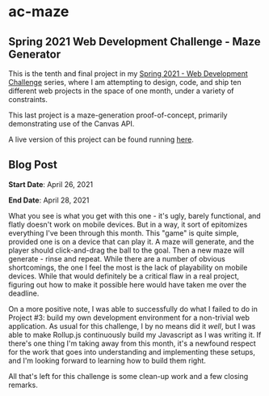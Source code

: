 # ac-maze 

## Spring 2021 Web Development Challenge - Maze Generator

This is the tenth and final project in my [Spring 2021 - Web Development Challenge](https://10in30.alexander-morse.com/) series, where I am attempting to design, code, and ship ten different web projects in the space of one month, under a variety of constraints.

This last project is a maze-generation proof-of-concept, primarily demonstrating use of the Canvas API.

A live version of this project can be found running [here](https://arm-ac-maze.surge.sh/).

## Blog Post

**Start Date**: April 26, 2021

**End Date**: April 28, 2021

What you see is what you get with this one - it's ugly, barely functional, and flatly doesn't work on mobile devices. But in a way, it sort of epitomizes everything I've been through this month. This "game" is quite simple, provided one is on a device that can play it. A maze will generate, and the player should click-and-drag the ball to the goal. Then a new maze will generate - rinse and repeat. While there are a number of obvious shortcomings, the one I feel the most is the lack of playability on mobile devices. While that would definitely be a critical flaw in a real project, figuring out how to make it possible here would have taken me over the deadline.

On a more positive note, I was able to successfully do what I failed to do in Project #3: build my own development environment for a non-trivial web application. As usual for this challenge, I by no means did it *well*, but I was able to make Rollup.js continuously build my Javascript as I was writing it. If there's one thing I'm taking away from this month, it's a newfound respect for the work that goes into understanding and implementing these setups, and I'm looking forward to learning how to build them right.

All that's left for this challenge is some clean-up work and a few closing remarks.